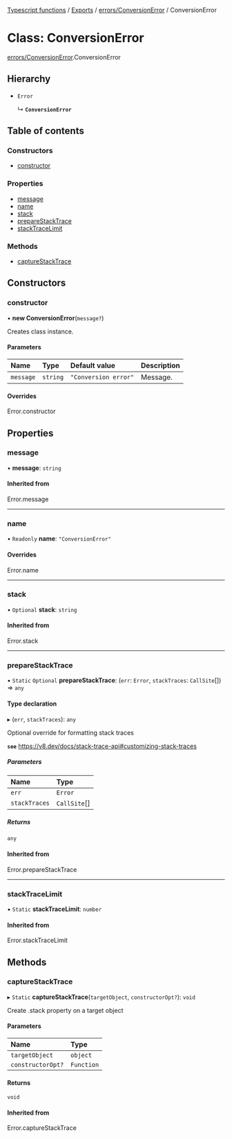 [Typescript functions](../index.md) / [Exports](../modules.md) / [errors/ConversionError](../modules/errors_ConversionError.md) / ConversionError

# Class: ConversionError

[errors/ConversionError](../modules/errors_ConversionError.md).ConversionError

## Hierarchy

- `Error`

  ↳ **`ConversionError`**

## Table of contents

### Constructors

- [constructor](errors_ConversionError.ConversionError.md#constructor)

### Properties

- [message](errors_ConversionError.ConversionError.md#message)
- [name](errors_ConversionError.ConversionError.md#name)
- [stack](errors_ConversionError.ConversionError.md#stack)
- [prepareStackTrace](errors_ConversionError.ConversionError.md#preparestacktrace)
- [stackTraceLimit](errors_ConversionError.ConversionError.md#stacktracelimit)

### Methods

- [captureStackTrace](errors_ConversionError.ConversionError.md#capturestacktrace)

## Constructors

### constructor

• **new ConversionError**(`message?`)

Creates class instance.

#### Parameters

| Name | Type | Default value | Description |
| :------ | :------ | :------ | :------ |
| `message` | `string` | `"Conversion error"` | Message. |

#### Overrides

Error.constructor

## Properties

### message

• **message**: `string`

#### Inherited from

Error.message

___

### name

• `Readonly` **name**: ``"ConversionError"``

#### Overrides

Error.name

___

### stack

• `Optional` **stack**: `string`

#### Inherited from

Error.stack

___

### prepareStackTrace

▪ `Static` `Optional` **prepareStackTrace**: (`err`: `Error`, `stackTraces`: `CallSite`[]) => `any`

#### Type declaration

▸ (`err`, `stackTraces`): `any`

Optional override for formatting stack traces

**`see`** https://v8.dev/docs/stack-trace-api#customizing-stack-traces

##### Parameters

| Name | Type |
| :------ | :------ |
| `err` | `Error` |
| `stackTraces` | `CallSite`[] |

##### Returns

`any`

#### Inherited from

Error.prepareStackTrace

___

### stackTraceLimit

▪ `Static` **stackTraceLimit**: `number`

#### Inherited from

Error.stackTraceLimit

## Methods

### captureStackTrace

▸ `Static` **captureStackTrace**(`targetObject`, `constructorOpt?`): `void`

Create .stack property on a target object

#### Parameters

| Name | Type |
| :------ | :------ |
| `targetObject` | `object` |
| `constructorOpt?` | `Function` |

#### Returns

`void`

#### Inherited from

Error.captureStackTrace
